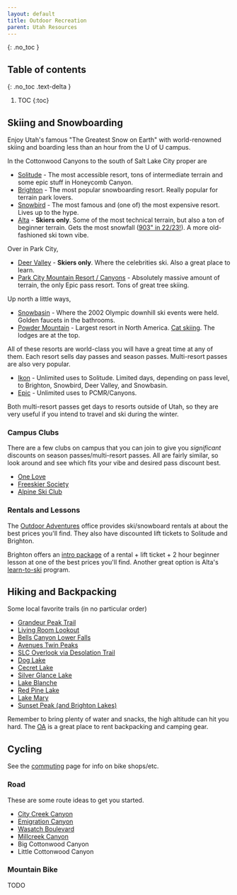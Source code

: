 ```yaml
---
layout: default
title: Outdoor Recreation
parent: Utah Resources
---
```


{: .no_toc }

## Table of contents
{: .no_toc .text-delta }

1. TOC
{:toc}

## Skiing and Snowboarding

Enjoy Utah's famous "The Greatest Snow on Earth" with world-renowned skiing and boarding less than an hour from the U of U campus.

In the Cottonwood Canyons to the south of Salt Lake City proper are 

* [Solitude](https://www.solitudemountain.com/) - The most accessible resort, tons of intermediate terrain and some epic stuff in Honeycomb Canyon. 
* [Brighton](https://brightonresort.com/) - The most popular snowboarding resort. Really popular for terrain park lovers.
* [Snowbird](https://www.snowbird.com/) - The most famous and (one of) the most expensive resort. Lives up to the hype. 
* [Alta](https://www.alta.com/) - **Skiers only**. Some of the most technical terrain, but also a ton of beginner terrain. Gets the most snowfall ([903" in 22/23!](https://www.alta.com/stories/rolling-in-the-deep)). A more old-fashioned ski town vibe.

Over in Park City,

* [Deer Valley](https://www.deervalley.com/) - **Skiers only**. Where the celebrities ski. Also a great place to learn.
* [Park City Mountain Resort / Canyons](https://www.parkcitymountain.com/) - Absolutely massive amount of terrain, the only Epic pass resort. Tons of great tree skiing. 

Up north a little ways,

* [Snowbasin](https://www.snowbasin.com/) - Where the 2002 Olympic downhill ski events were held. Golden faucets in the bathrooms.
* [Powder Mountain](https://www.powdermountain.com/) - Largest resort in North America. [Cat skiing](https://www.powdermountain.com/resort/adventures#snowcat). The lodges are at the top.

All of these resorts are world-class you will have a great time at any of them. Each resort sells day passes and season passes. Multi-resort passes are also very popular. 

* [Ikon](https://www.ikonpass.com/) - Unlimited uses to Solitude. Limited days, depending on pass level, to Brighton, Snowbird, Deer Valley, and Snowbasin.
* [Epic](https://www.epicpass.com/) - Unlimited uses to PCMR/Canyons.

Both multi-resort passes get days to resorts outside of Utah, so they are very useful if you intend to travel and ski during the winter. 

### Campus Clubs

There are a few clubs on campus that you can join to give you *significant* discounts on season passes/multi-resort passes. All are fairly similar, so look around and see which fits your vibe and desired pass discount best.

* [One Love](https://uofuonelove.com/)
* [Freeskier Society](https://www.freeskiersociety.com/)
* [Alpine Ski Club](https://www.instagram.com/utahalpineskiclub/)

### Rentals and Lessons

The [Outdoor Adventures](https://campusrec.utah.edu/outdoor-adventures/rental/snow/index.php) office provides ski/snowboard rentals at about the best prices you'll find. They also have discounted lift tickets to Solitude and Brighton. 

Brighton offers an [intro package](https://brightonresort.com/snowsports-school-overview/camps-and-workshops/intro-package) of a rental + lift ticket + 2 hour beginner lesson at one of the best prices you'll find. Another great option is Alta's [learn-to-ski](https://www.alta.com/ski-school/adult-camps/learn-to-ski-program) program.

## Hiking and Backpacking

Some local favorite trails (in no particular order)

* [Grandeur Peak Trail](https://www.alltrails.com/explore/trail/us/utah/grandeur-peak-east-trail-from-church-fork)
* [Living Room Lookout](https://www.alltrails.com/explore/trail/us/utah/the-living-room-lookout-trail)
* [Bells Canyon Lower Falls](https://www.alltrails.com/explore/trail/us/utah/bell-canyon-trail-to-lower-falls)
* [Avenues Twin Peaks](https://www.alltrails.com/explore/trail/us/utah/avenue-twin-peaks)
* [SLC Overlook via Desolation Trail](https://www.alltrails.com/explore/trail/us/utah/desolation-trail-millcreek-portion)
* [Dog Lake](https://www.alltrails.com/explore/trail/us/utah/dog-lake-via-big-water-trail)
* [Cecret Lake](https://www.alltrails.com/explore/trail/us/utah/cecret-lake-trail)
* [Silver Glance Lake](https://www.alltrails.com/explore/trail/us/utah/silver-glance-lake)
* [Lake Blanche](https://www.alltrails.com/explore/trail/us/utah/lake-blanche-trail)
* [Red Pine Lake](https://www.alltrails.com/explore/trail/us/utah/red-pine-lake)
* [Lake Mary](https://www.alltrails.com/explore/trail/us/utah/lake-mary-trail)
* [Sunset Peak (and Brighton Lakes)](https://www.alltrails.com/explore/trail/us/utah/sunset-peak-via-brighton-lakes-trail)

Remember to bring plenty of water and snacks, the high altitude can hit you hard. The [OA](https://campusrec.utah.edu/outdoor-adventures/rental/camp/index.php) is a great place to rent backpacking and camping gear. 

## Cycling 

See the [commuting](commuting.md#cycling) page for info on bike shops/etc. 

### Road

These are some route ideas to get you started.

* [City Creek Canyon](https://www.strava.com/routes/3141531291680276698)
* [Emigration Canyon](https://www.strava.com/routes/3141532486839017480)
* [Wasatch Boulevard](https://www.strava.com/routes/3141533087423333384)
* [Millcreek Canyon](https://www.strava.com/routes/3141533618371043546)
* Big Cottonwood Canyon
* Little Cottonwood Canyon
  
### Mountain Bike

TODO